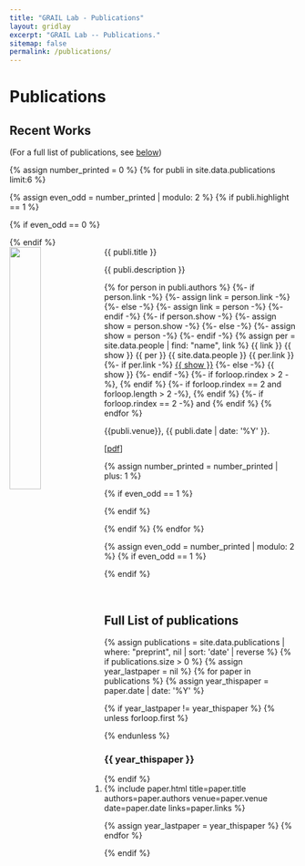 ```yaml
---
title: "GRAIL Lab - Publications"
layout: gridlay
excerpt: "GRAIL Lab -- Publications."
sitemap: false
permalink: /publications/
---
```



# Publications

## Recent Works

(For a full list of publications, see [below](#full-list-of-publications))

{% assign number_printed = 0 %}
{% for publi in site.data.publications limit:6 %}

{% assign even_odd = number_printed | modulo: 2 %}
{% if publi.highlight == 1 %}

{% if even_odd == 0 %}
<div class="row">
{% endif %}

<div class="col-sm-6 clearfix">
 <div class="well">
  <pubtit>{{ publi.title }}</pubtit>
  <img src="{{ site.url }}{{ site.baseurl }}/images/pubpic/{{ publi.image }}" class="img-responsive" width="33%" style="float: left" />
  <p>{{ publi.description }}</p>
  <p>
    {% for person in publi.authors %}
      {%- if person.link -%}
        {%- assign link = person.link -%}
      {%- else -%}
        {%- assign link = person -%}
      {%- endif -%}
      {%- if person.show -%}
        {%- assign show = person.show -%}
      {%- else -%}
        {%- assign show = person -%}
      {%- endif -%}
      {% assign per = site.data.people | find: "name", link %}
      {{ link }}
      {{ show }}
      {{ per }}
      {{ site.data.people }}
      {{ per.link }}
      {%- if per.link -%}
        <a href="{{ per.link | datapage_url: 'people' }}">{{ show }}</a>
      {%- else -%}
        {{ show }}
      {%- endif -%}
      {%- if forloop.rindex > 2 -%}, {% endif %}
      {%- if forloop.rindex == 2 and forloop.length > 2 -%}, {% endif %}
      {%- if forloop.rindex == 2 -%} and {% endif %}
    {% endfor %}
  </p>
  <p>{{publi.venue}}, {{ publi.date | date: '%Y' }}.<br></p>
  <p>[<a href="{{ publi.links.pdf }}">pdf</a>]</p>
 </div>
</div>

{% assign number_printed = number_printed | plus: 1 %}

{% if even_odd == 1 %}
</div>
{% endif %}

{% endif %}
{% endfor %}

{% assign even_odd = number_printed | modulo: 2 %}
{% if even_odd == 1 %}
</div>
{% endif %}

<p> &nbsp; </p>

## Full List of publications

{% assign publications = site.data.publications | where: "preprint", nil | sort: 'date' | reverse %}
{% if publications.size > 0 %}
{% assign year_lastpaper = nil %}
{% for paper in publications %}
{% assign year_thispaper = paper.date | date: '%Y' %}

{% if year_lastpaper != year_thispaper %}
{% unless forloop.first %}
</ol>
{% endunless %}
<h3>{{ year_thispaper }}</h3>
<ol reversed start="{{ forloop.rindex }}">
{% endif %}

<li>
{% include paper.html
    title=paper.title
    authors=paper.authors
    venue=paper.venue
    date=paper.date
    links=paper.links
%}
</li>

{% assign year_lastpaper = year_thispaper %}
{% endfor %}
</ol>
{% endif %}
